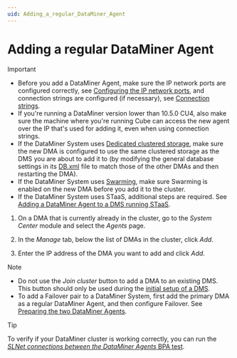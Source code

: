 ```yaml
---
uid: Adding_a_regular_DataMiner_Agent
---
```


# Adding a regular DataMiner Agent

> [!IMPORTANT]
>
> - Before you add a DataMiner Agent, make sure the IP network ports are configured correctly, see [Configuring the IP network ports](xref:Configuring_the_IP_network_ports), and connection strings are configured (if necessary), see [Connection strings](xref:Connection_strings).
> - If you're running a DataMiner version lower than 10.5.0 CU4, also make sure the machine where you're running Cube can access the new agent over the IP that's used for adding it, even when using connection strings.
> - If the DataMiner System uses [Dedicated clustered storage](xref:Dedicated_clustered_storage), make sure the new DMA is configured to use the same clustered storage as the DMS you are about to add it to (by modifying the general database settings in its [DB.xml](xref:DB_xml) file to match those of the other DMAs and then restarting the DMA).
> - If the DataMiner System uses [Swarming](xref:Swarming), make sure Swarming is enabled on the new DMA before you add it to the cluster.
> - If the DataMiner System uses STaaS, additional steps are required. See [Adding a DataMiner Agent to a DMS running STaaS](xref:Adding_a_DMA_to_a_DMS_running_STaaS).

1. On a DMA that is currently already in the cluster, go to the *System Center* module and select the *Agents* page.

1. In the *Manage* tab, below the list of DMAs in the cluster, click *Add*.

1. Enter the IP address of the DMA you want to add and click *Add*.

> [!NOTE]
>
> - Do not use the *Join cluster* button to add a DMA to an existing DMS. This button should only be used during the [initial setup of a DMS](xref:Setting_up_a_new_DMS_in_DataMiner_Cube).
> - To add a Failover pair to a DataMiner System, first add the primary DMA as a regular DataMiner Agent, and then configure Failover. See [Preparing the two DataMiner Agents](xref:Preparing_the_two_DataMiner_Agents).

> [!TIP]
> To verify if your DataMiner cluster is working correctly, you can run the [*SLNet connections between the DataMiner Agents* BPA test](xref:BPA_Check_Cluster_SLNet_Connections).
